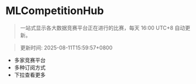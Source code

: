 # MLCompetitionHub

> 一站式显示各大数据竞赛平台正在进行的比赛，每天 16:00 UTC+8 自动更新。
  
> 更新时间: 2025-08-11T15:59:57+0800 

* 多家竞赛平台
* 多种订阅方式
* 下拉查看更多